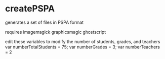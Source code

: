 # createPSPA
generates a set of files in PSPA format

requires imagemagick graphicsmagic ghostscript

edit these variables to modify the number of students, grades, and teachers
var numberTotalStudents = 75;
var numberGrades = 3;
var numberTeachers = 2

